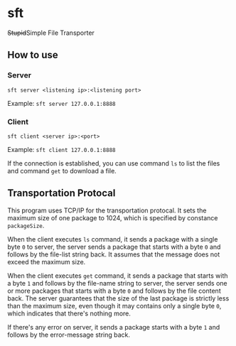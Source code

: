 # sft

<del>Stupid</del>Simple File Transporter

## How to use

### Server

`sft server <listening ip>:<listening port>`

Example: `sft server 127.0.0.1:8888`

### Client

`sft client <server ip>:<port>`

Example: `sft client 127.0.0.1:8888`

If the connection is established, you can use command `ls` to list the files and command `get` to download a file.

## Transportation Protocal

This program uses TCP/IP for the transportation protocal. It sets the maximum size of one package to 1024, which is specified by constance `packageSize`. 

When the client executes `ls` command, it sends a package with a single byte `0` to server, the server sends a package that starts with a byte `0` and follows by the file-list string back. It assumes that the message does not exceed the maximum size.

When the client executes `get` command, it sends a package that starts with a byte `1` and follows by the file-name string to server, the server sends one or more packages that starts with a byte `0` and follows by the file content back. The server guarantees that the size of the last package is strictly less than the maximum size, even though it may contains only a single byte `0`, which indicates that there's nothing more.

If there's any error on server, it sends a package starts with a byte `1` and follows by the error-message string back.